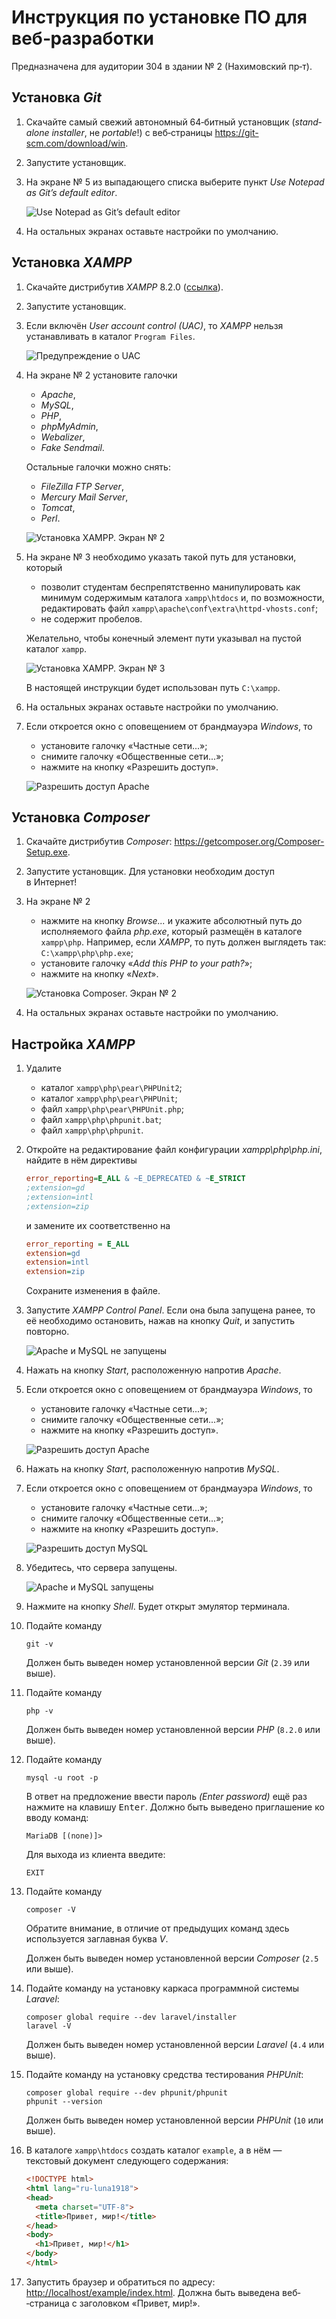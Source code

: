 # Инструкция по установке ПО для веб­‑разработки

Предназначена для аудитории 304 в здании № 2 (Нахимовский пр‑т).

## Установка <i lang="en">Git</i>

1. Скачайте самый свежий автономный 64­‑битный установщик (<i lang="en">standalone installer</i>, не <i lang="en">portable</i>!) с веб­‑страницы <https://git-scm.com/download/win>.

2. Запустите установщик.

3. На экране № 5 из выпадающего списка выберите пункт <i lang="en">Use Notepad as Git’s default editor</i>.

    ![Use Notepad as Git’s default editor](images/git-5.png)

4. На остальных экранах оставьте настройки по умолчанию.

## Установка <i lang="en">XAMPP</i>

1. Скачайте дистрибутив <i lang="en">XAMPP</i> 8.2.0 ([ссылка](https://sourceforge.net/projects/xampp/files/XAMPP%20Windows/8.2.0/xampp-windows-x64-8.2.0-0-VS16-installer.exe)).

2. Запустите установщик.

3. Если включён <i lang="en">User account control (UAC)</i>, то <i lang="en">XAMPP</i> нельзя устанавливать в каталог <code lang="en">Program Files</code>.

    ![Предупреждение о UAC](images/xampp-uac.png)

4. На экране № 2 установите галочки

    - <i lang="en">Apache</i>,
    - <i lang="en">MySQL</i>,
    - <i lang="en">PHP</i>,
    - <i lang="en">phpMyAdmin</i>,
    - <i lang="en">Webalizer</i>,
    - <i lang="en">Fake Sendmail</i>.

    Остальные галочки можно снять:

    - <i lang="en">FileZilla FTP Server</i>,
    - <i lang="en">Mercury Mail Server</i>,
    - <i lang="en">Tomcat</i>,
    - <i lang="en">Perl</i>.
    
    ![Установка XAMPP. Экран № 2](images/xampp-02.png)

5. На экране № 3 необходимо указать такой путь для установки, который

    - позволит студентам беспрепятственно манипулировать как минимум содержимым каталога <code lang="en">xampp\htdocs</code> и, по возможности, редактировать файл <code lang="en">xampp\apache\conf\extra\httpd-vhosts.conf</code>;
    - не содержит пробелов.

    Желательно, чтобы конечный элемент пути указывал на пустой каталог <code lang="en">xampp</code>.

    ![Установка XAMPP. Экран № 3](images/xampp-03.png)

    В настоящей инструкции будет использован путь <code lang="en">C:\xampp</code>.

6. На остальных экранах оставьте настройки по умолчанию.

7. Если откроется окно с оповещением от брандмауэра <i lang="en">Windows</i>, то

    - установите галочку «Частные сети...»;
    - снимите галочку «Общественные сети...»;
    - нажмите на кнопку «Разрешить доступ».

    ![Разрешить доступ Apache](images/xampp-apache.png)

## Установка <i lang="en">Composer</i>

1. Скачайте дистрибутив <i lang="en">Composer</i>: <https://getcomposer.org/Composer-Setup.exe>.

2. Запустите установщик. Для установки необходим доступ в Интернет!

3. На экране № 2

    - нажмите на кнопку <i lang="en">Browse...</i> и укажите абсолютный путь до исполняемого файла <i lang="en">php.exe</i>, который размещён в каталоге <code lang="en">xampp\php</code>. Например, если <i lang="en">XAMPP</i>, то путь должен выглядеть так: <code lang="en">C:\xampp\php\php.exe</code>;
    - установите галочку «<i lang="en">Add this PHP to your path?</i>»;
    - нажмите на кнопку «<i lang="en">Next</i>».

    ![Установка Composer. Экран № 2](images/composer-2.png)

4. На остальных экранах оставьте настройки по умолчанию.

## Настройка <i lang="en">XAMPP</i>

1. Удалите 

    - каталог <code lang="en">xampp\php\pear\PHPUnit2</code>;
    - каталог <code lang="en">xampp\php\pear\PHPUnit</code>;
    - файл <code lang="en">xampp\php\pear\PHPUnit.php</code>;
    - файл <code lang="en">xampp\php\phpunit.bat</code>;
    - файл <code lang="en">xampp\php\phpunit</code>.

2. Откройте на редактирование файл конфигурации <i lang="en">xampp\php\php.ini</i>, найдите в нём директивы

    ```ini
    error_reporting=E_ALL & ~E_DEPRECATED & ~E_STRICT
    ;extension=gd
    ;extension=intl
    ;extension=zip
    ```

    и замените их соответственно на

    ```ini
    error_reporting = E_ALL
    extension=gd
    extension=intl
    extension=zip
    ```

    Сохраните изменения в файле.

3. Запустите <i lang="en">XAMPP Control Panel</i>. Если она была запущена ранее, то её необходимо остановить, нажав на кнопку <i lang="en">Quit</i>, и запустить повторно.

    ![Apache и MySQL не запущены](images/xampp-off.png)

4. Нажать на кнопку <i lang="en">Start</i>, расположенную напротив <i lang="en">Apache</i>.

5. Если откроется окно с оповещением от брандмауэра <i lang="en">Windows</i>, то

    - установите галочку «Частные сети...»;
    - снимите галочку «Общественные сети...»;
    - нажмите на кнопку «Разрешить доступ».

    ![Разрешить доступ Apache](images/xampp-apache.png)

6. Нажать на кнопку <i lang="en">Start</i>, расположенную напротив <i lang="en">MySQL</i>.

7. Если откроется окно с оповещением от брандмауэра <i lang="en">Windows</i>, то

    - установите галочку «Частные сети...»;
    - снимите галочку «Общественные сети...»;
    - нажмите на кнопку «Разрешить доступ».

    ![Разрешить доступ MySQL](images/xampp-mysql.png)

8. Убедитесь, что сервера запущены.

    ![Apache и MySQL запущены](images/xampp-on.png)

9. Нажмите на кнопку <i lang="en">Shell</i>. Будет открыт эмулятор терминала.

10. Подайте команду

    ```batch
    git -v
    ```

    Должен быть выведен номер установленной версии <i lang="en">Git</i> (`2.39` или выше).

11. Подайте команду

    ```batch
    php -v
    ```

    Должен быть выведен номер установленной версии <i lang="en">PHP</i> (`8.2.0` или выше).

12. Подайте команду

    ```batch
    mysql -u root -p
    ```

    В ответ на предложение ввести пароль <i lang="en">(Enter password)</i> ещё раз нажмите на клавишу <kbd>Enter</kbd>. Должно быть выведено приглашение ко вводу команд:

    ```batch
    MariaDB [(none)]>
    ```

    Для выхода из клиента введите:

    ```batch
    EXIT
    ```

13. Подайте команду

    ```batch
    composer -V
    ```

    Обратите внимание, в отличие от предыдущих команд здесь используется заглавная буква <i lang="en">V</i>.

    Должен быть выведен номер установленной версии <i lang="en">Composer</i> (`2.5` или выше).

14. Подайте команду на установку каркаса программной системы <i lang="en">Laravel</i>:

    ```batch
    composer global require --dev laravel/installer
    laravel -V
    ```

    Должен быть выведен номер установленной версии <i lang="en">Laravel</i> (`4.4` или выше).

15. Подайте команду на установку средства тестирования <i lang="en">PHPUnit</i>:

    ```batch
    composer global require --dev phpunit/phpunit
    phpunit --version
    ```

    Должен быть выведен номер установленной версии <i lang="en">PHPUnit</i> (`10` или выше).

16. В каталоге <code lang="en">xampp\htdocs</code> создать каталог <code lang="en">example</code>, а в нём — текстовый документ <code lang="en"></code> следующего содержания:

    ```html
    <!DOCTYPE html>
    <html lang="ru-luna1918">
    <head>
      <meta charset="UTF-8">
      <title>Привет, мир!</title>
    </head>
    <body>
      <h1>Привет, мир!</h1>
    </body>
    </html>
    ```

17. Запустить браузер и обратиться по адресу: <http://localhost/example/index.html>. Должна быть выведена веб­‑страница с заголовком «Привет, мир!».
